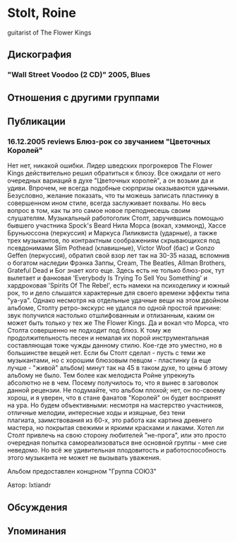 # Stolt, Roine

guitarist of The Flower Kings

## Дискография

### "Wall Street Voodoo (2 CD)" 2005, Blues




## Отношения с другими группами


## Публикации

### 16.12.2005 reviews Блюз-рок со звучанием &quot;Цветочных Королей&quot;

<P>Нет нет, никакой ошибки. Лидер шведских прогрокеров The Flower Kings действительно решил обратиться к блюзу. Все ожидали от него очередных вариаций в духе "Цветочных королей", а он возьми да и удиви. Впрочем, не всегда подобные сюрпризы оказываются удачными. Безусловно, желание показать, что ты можешь записать пластинку&nbsp;в совершенном ином стиле, всегда заслуживает похвалы. Но весь вопрос в том, как ты это самое новое преподнесешь своим слушателям. Музыкальный работоголик Столт, заручившись помощью бывшего участника Spock's Beard Нила Морса (вокал, хэммонд), Хассе Бруньюссона (перкуссия) и Маркуса Лиликвиста (ударные), а также трех музыкантов, по контрактным соображениям скрывающихся под псевдонимами Slim Pothead (клавишные), Victor Woof (бас) и Gonzo Geffen (перкуссия), обратил свой взор лет так на 30-35 назад, вспомнив о богатом наследии Фрэнка Заппы, Cream, The Beatles, Allman Brothers, Grateful Dead и Бог знает кого еще. Здесь есть не только блюз-рок, тут вылетает и фанковая 'Everybody Is Trying To Sell You Something' и хардроковая 'Spirits Of The Rebel', есть намеки на психоделику и южный рок, то и дело слышатся характерные для своего времени эффекты типа "уа-уа". Однако несмотря на отдельные удачные вещи на этом двойном альбоме, Столту ретро-экскурс не удался по одной простой причине: звук получился настолько отшлифованным и отлизанным, каким он может быть только у тех же The Flower Kings. Да и вокал что Морса, что Столта совершенно не подходит под блюз. К тому же продолжительность песен и немалая их порой инструментальная составляющая тоже чужды данному стилю. Кое-где это уместно, но в большинстве вещей нет. Если бы Столт сделал - пусть с теми же музыкантами, но с хорошим блюзовым певцом - пластинку (а еще лучше - "живой" альбом) минут так на 45 в таком духе, то цены б этому альбому не было. Тем более как мелодиста Ройне упрекнуть абсолютно не в чем. Посему получилось то, что я вынес в заговолок данной рецензии. Не подумайте, что альбом плохой; нет, он по-своему хорош, и я уверен, что в стане фанатов "Королей" он будет воспринят на ура. Но будем объективными: несмотря на мастерство участников, отличные мелодии, интересные ходы и изящные, без тени плагиата,&nbsp;заимствования из 60-х, это работа как картина древнего мастера, но покрытая свежими и яркими красками и лаками. Хотел ли Столт привлечь на свою сторону любителей "не-прога", или это просто очередная попытка самореализоваться вне основной группы - мне сие неведомо. Но всё же удивительная плодовитость и работоспособность этого музыканта не может не вызывать уважения.</P>
<P>Альбом предоставлен концрном "Группа СОЮЗ"</P>
Автор: Ixtiandr


## Обсуждения


## Упоминания

